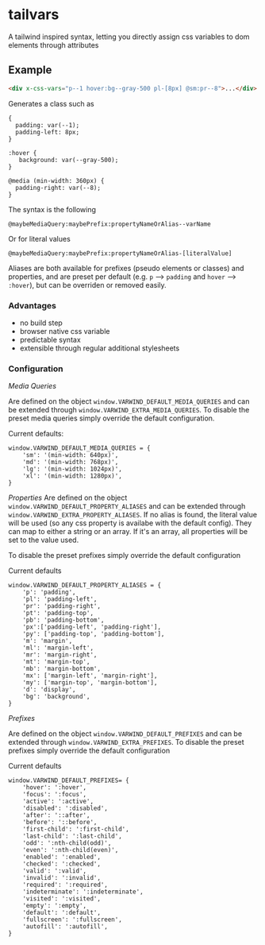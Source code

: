 # tailvars

A tailwind inspired syntax, letting you directly assign css variables to dom elements through attributes

## Example
```html
<div x-css-vars="p--1 hover:bg--gray-500 pl-[8px] @sm:pr--8">...</div>
```

Generates a class such as

```
{
  padding: var(--1);
  padding-left: 8px;
}

:hover {
   background: var(--gray-500);
}

@media (min-width: 360px) {
  padding-right: var(--8);
}
```

The syntax is the following
```
@maybeMediaQuery:maybePrefix:propertyNameOrAlias--varName
```

Or for literal values
```
@maybeMediaQuery:maybePrefix:propertyNameOrAlias-[literalValue]
```

Aliases are both available for prefixes (pseudo elements or classes) and properties, and are preset per default (e.g. `p` --> `padding` and `hover` --> `:hover`), but can be overriden or removed easily.


### Advantages
- no build step
- browser native css variable
- predictable syntax
- extensible through regular additional stylesheets

### Configuration

*Media Queries*

Are defined on the object `window.VARWIND_DEFAULT_MEDIA_QUERIES` and can be extended through `window.VARWIND_EXTRA_MEDIA_QUERIES`.
To disable the preset media queries simply override the default configuration.

Current defaults:
```
window.VARWIND_DEFAULT_MEDIA_QUERIES = {
    'sm': '(min-width: 640px)',
    'md': '(min-width: 768px)',
    'lg': '(min-width: 1024px)',
    'xl': '(min-width: 1280px)',
}
```


*Properties*
Are defined on the object `window.VARWIND_DEFAULT_PROPERTY_ALIASES` and can be extended through `window.VARWIND_EXTRA_PROPERTY_ALIASES`.
If no alias is found, the literal value will be used (so any css property is availabe with the default config).
They can map to either a string or an array. If it's an array, all properties will be set to the value used.

To disable the preset prefixes simply override the default configuration

Current defaults
```
window.VARWIND_DEFAULT_PROPERTY_ALIASES = {
    'p': 'padding',
    'pl': 'padding-left',
    'pr': 'padding-right',
    'pt': 'padding-top',
    'pb': 'padding-bottom',
    'px':['padding-left', 'padding-right'],
    'py': ['padding-top', 'padding-bottom'],
    'm': 'margin',
    'ml': 'margin-left',
    'mr': 'margin-right',
    'mt': 'margin-top',
    'mb': 'margin-bottom',
    'mx': ['margin-left', 'margin-right'],
    'my': ['margin-top', 'margin-bottom'],
    'd': 'display',
    'bg': 'background',
}
```


*Prefixes*

Are defined on the object `window.VARWIND_DEFAULT_PREFIXES` and can be extended through `window.VARWIND_EXTRA_PREFIXES`.
To disable the preset prefixes simply override the default configuration

Current defaults
```
window.VARWIND_DEFAULT_PREFIXES= {
    'hover': ':hover',
    'focus': ':focus',
    'active': ':active',
    'disabled': ':disabled',
    'after': '::after',
    'before': '::before',
    'first-child': ':first-child',
    'last-child': ':last-child',
    'odd': ':nth-child(odd)',
    'even': ':nth-child(even)',
    'enabled': ':enabled',
    'checked': ':checked',
    'valid': ':valid',
    'invalid': ':invalid',
    'required': ':required',
    'indeterminate': ':indeterminate',
    'visited': ':visited',
    'empty': ':empty',
    'default': ':default',
    'fullscreen': ':fullscreen',
    'autofill': ':autofill',
}
```
